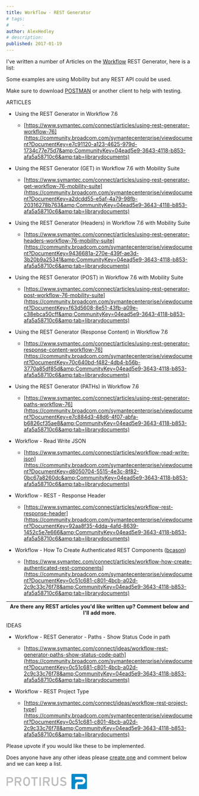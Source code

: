 ```yaml
---
title: Workflow - REST Generator
# tags:
#     - 
author: AlexHedley
# description: 
published: 2017-01-19
---
```


I've written a number of Articles on the [Workflow](http://www.symantec.com/connect/workflow-servicedesk) REST Generator, here is a list:
  
Some examples are using Mobility but any REST API could be used.
  
Make sure to download [POSTMAN](http://www.getpostman.com/) or another client to help with testing.

ARTICLES
  
- Using the REST Generator in Workflow 7.6

    - [https://www.symantec.com/connect/articles/using-rest-generator-workflow-76](https://community.broadcom.com/symantecenterprise/viewdocument?DocumentKey=e7c91120-a123-4625-979d-1734c77e75d7&amp;CommunityKey=04ead5e9-3643-4118-b853-afa5a58710c6&amp;tab=librarydocuments)
- Using the REST Generator (GET) in Workflow 7.6 with Mobility Suite

    - [https://www.symantec.com/connect/articles/using-rest-generator-get-workflow-76-mobility-suite](https://community.broadcom.com/symantecenterprise/viewdocument?DocumentKey=a2dcdd55-e5af-4a79-98fb-20316278b763&amp;CommunityKey=04ead5e9-3643-4118-b853-afa5a58710c6&amp;tab=librarydocuments)
- Using the REST Generator (Headers) in Workflow 7.6 with Mobility Suite

    - [https://www.symantec.com/connect/articles/using-rest-generator-headers-workflow-76-mobility-suite](https://community.broadcom.com/symantecenterprise/viewdocument?DocumentKey=9436681a-270e-439f-ae3d-3b20b9a25341&amp;CommunityKey=04ead5e9-3643-4118-b853-afa5a58710c6&amp;tab=librarydocuments)
- Using the REST Generator (POST) in Workflow 7.6 with Mobility Suite

    - [https://www.symantec.com/connect/articles/using-rest-generator-post-workflow-76-mobility-suite](https://community.broadcom.com/symantecenterprise/viewdocument?DocumentKey=f63d5608-8e51-43fb-a09e-c38ebca50cff&amp;CommunityKey=04ead5e9-3643-4118-b853-afa5a58710c6&amp;tab=librarydocuments)
- Using the REST Generator (Response Content) in Workflow 7.6

    - [https://www.symantec.com/connect/articles/using-rest-generator-response-content-workflow-76](https://community.broadcom.com/symantecenterprise/viewdocument?DocumentKey=70c640bd-f482-4db4-b56b-3770a85df85d&amp;CommunityKey=04ead5e9-3643-4118-b853-afa5a58710c6&amp;tab=librarydocuments)
- Using the REST Generator (PATHs) in Workflow 7.6

    - [https://www.symantec.com/connect/articles/using-rest-generator-paths-workflow-76](https://community.broadcom.com/symantecenterprise/viewdocument?DocumentKey=e7c884d3-48d6-4f07-abfa-b6826cf35ae8&amp;CommunityKey=04ead5e9-3643-4118-b853-afa5a58710c6&amp;tab=librarydocuments)
- Workflow - Read Write JSON

    - [https://www.symantec.com/connect/articles/workflow-read-write-json](https://community.broadcom.com/symantecenterprise/viewdocument?DocumentKey=d8050704-5515-4e3c-8f82-0bc67a8260dc&amp;CommunityKey=04ead5e9-3643-4118-b853-afa5a58710c6&amp;tab=librarydocuments)
- Workflow - REST - Response Header

    - [https://www.symantec.com/connect/articles/workflow-rest-response-header](https://community.broadcom.com/symantecenterprise/viewdocument?DocumentKey=92aa8f35-4dda-4afd-8639-1452c5e7e666&amp;CommunityKey=04ead5e9-3643-4118-b853-afa5a58710c6&amp;tab=librarydocuments)

- Workflow - How To Create Authenticated REST Components ([bcason](https://www.symantec.com/connect/user/bcason))
    - [https://www.symantec.com/connect/articles/workflow-how-create-authenticated-rest-components](https://community.broadcom.com/symantecenterprise/viewdocument?DocumentKey=0c51c681-c801-4bcb-a02d-2c9c33c76f78&amp;CommunityKey=04ead5e9-3643-4118-b853-afa5a58710c6&amp;tab=librarydocuments)

| Are there any REST articles you'd like written up? Comment below and I'll add more. |
| --- |

IDEAS

- Workflow - REST Generator - Paths - Show Status Code in path

    - [https://www.symantec.com/connect/ideas/workflow-rest-generator-paths-show-status-code-path](https://community.broadcom.com/symantecenterprise/viewdocument?DocumentKey=0c51c681-c801-4bcb-a02d-2c9c33c76f78&amp;CommunityKey=04ead5e9-3643-4118-b853-afa5a58710c6&amp;tab=librarydocuments)
- Workflow - REST Project Type

    - [https://www.symantec.com/connect/ideas/workflow-rest-project-type](https://community.broadcom.com/symantecenterprise/viewdocument?DocumentKey=0c51c681-c801-4bcb-a02d-2c9c33c76f78&amp;CommunityKey=04ead5e9-3643-4118-b853-afa5a58710c6&amp;tab=librarydocuments)

Please upvote if you would like these to be implemented.
  
Does anyone have any other ideas please [create one](https://www.symantec.com/connect/node/add/idea) and comment below and we can keep a list.

[![Protirus](images\Protirus.png)](https://www.protirus.com/)
